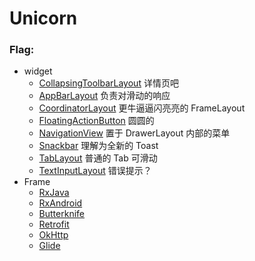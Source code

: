 # Unicorn

### Flag:

- widget
  - [CollapsingToolbarLayout](http://developer.android.com/reference/android/support/design/widget/CollapsingToolbarLayout.html) 详情页吧
  - [AppBarLayout](http://developer.android.com/reference/android/support/design/widget/AppBarLayout.html) 负责对滑动的响应
  - [CoordinatorLayout](http://developer.android.com/reference/android/support/design/widget/CoordinatorLayout.html)  更牛逼逼闪亮亮的 FrameLayout
  - [FloatingActionButton](http://developer.android.com/reference/android/support/design/widget/FloatingActionButton.html) 圆圆的
  - [NavigationView](http://developer.android.com/reference/android/support/design/widget/NavigationView.html) 置于 DrawerLayout 内部的菜单
  - [Snackbar](http://developer.android.com/reference/android/support/design/widget/Snackbar.html) 理解为全新的 Toast
  - [TabLayout](http://developer.android.com/reference/android/support/design/widget/TabLayout.html) 普通的 Tab 可滑动
  - [TextInputLayout](http://developer.android.com/reference/android/support/design/widget/TextInputLayout.html) 错误提示？
- Frame
  - [RxJava](https://github.com/ReactiveX/RxJava)
  - [RxAndroid](https://github.com/ReactiveX/RxAndroid)
  - [Butterknife](https://github.com/JakeWharton/butterknife)
  - [Retrofit](https://github.com/square/retrofit)
  - [OkHttp](https://github.com/square/okhttp)
  - [Glide](https://github.com/bumptech/glide)
